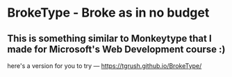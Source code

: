 # BrokeType - Broke as in no budget

## This is something similar to Monkeytype that I made for Microsoft's Web Development course :)

here's a version for you to try — https://tgrush.github.io/BrokeType/
